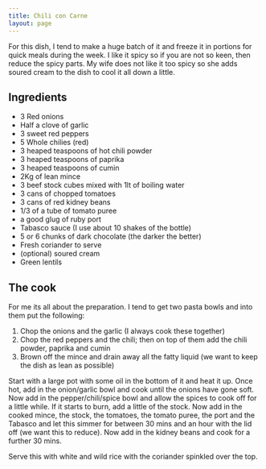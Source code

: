```yaml
---
title: Chili con Carne
layout: page
---
```


For this dish, I tend to make a huge batch of it and freeze it in portions for quick meals during the week.  I like it spicy so if you are not so keen, then reduce the spicy parts.  My wife does not like it too spicy so she adds soured cream to the dish to cool it all down a little.

## Ingredients
 * 3 Red onions
 * Half a clove of garlic
 * 3 sweet red peppers
 * 5 Whole chilies (red)
 * 3 heaped teaspoons of hot chili powder
 * 3 heaped teaspoons of paprika
 * 3 heaped teaspoons of cumin
 * 2Kg of lean mince
 * 3 beef stock cubes mixed with 1lt of boiling water
 * 3 cans of chopped tomatoes
 * 3 cans of red kidney beans
 * 1/3 of a tube of tomato puree
 * a good glug of ruby port
 * Tabasco sauce (I use about 10 shakes of the bottle)
 * 5 or 6 chunks of dark chocolate (the darker the better)
 * Fresh coriander to serve
 * (optional) soured cream
 * Green lentils

## The cook
For me its all about the preparation.  I tend to get two pasta bowls and into them put the following:

  1. Chop the onions and the garlic (I always cook these together)
  1. Chop the red peppers and the chili; then on top of them add the chili powder, paprika and cumin
  1. Brown off the mince and drain away all the fatty liquid (we want to keep the dish as lean as possible)

Start with a large pot with some oil in the bottom of it and heat it up.  Once hot, add in the onion/garlic bowl and cook until the onions have gone soft.  Now add in the pepper/chili/spice bowl and allow the spices to cook off for a little while.  If it starts to burn, add a little of the stock.  Now add in the cooked mince, the stock, the tomatoes, the tomato puree, the port and the Tabasco and let this simmer for between 30 mins and an hour with the lid off (we want this to reduce).  Now add in the kidney beans and cook for a further 30 mins.

Serve this with white and wild rice with the coriander spinkled over the top.

